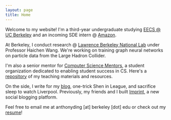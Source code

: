 ```yaml
---
layout: page
title: Home
---
```


Welcome to my website! I'm a third-year undergraduate studying [EECS @ UC Berkeley](https://eecs.berkeley.edu) and an incoming SDE intern @ [Amazon](https://amazon.com).

At Berkeley, I conduct research @ [Lawrence Berkeley National Lab](https://lbl.gov) under Professor Haichen Wang. We're working on training graph neural networks on particle data from the Large Hadron Collider.

I'm also a senior mentor for [Computer Science Mentors](https://csmentors.berkeley.edu), a student organization dedicated to enabling student success in CS. Here's a [repository](https://github.com/dinganthony/teaching) of my teaching materials and resources.

On the side, I write for my [blog](blog), one-trick Shen in League, and sacrifice sleep to watch Liverpool. Previously, my friends and I built [Imprint](https://imprint.to), a new social blogging platform.

Feel free to email me at anthonyding \[at\] berkeley \[dot\] edu or check out my [resume](resume)!